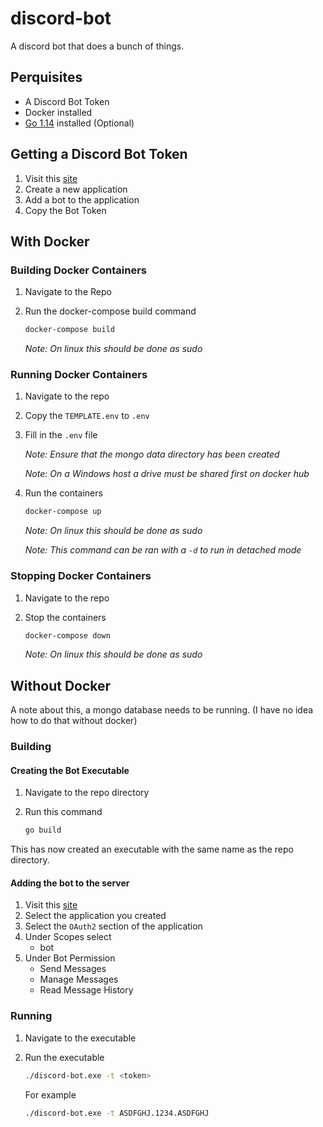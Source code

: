 # discord-bot

A discord bot that does a bunch of things.

## Perquisites

* A Discord Bot Token
* Docker installed
* [Go 1.14](https://golang.org/) installed (Optional)

## Getting a Discord Bot Token

1. Visit this [site](https://discordapp.com/developers/applications)
2. Create a new application
3. Add a bot to the application
4. Copy the Bot Token

## With Docker

### Building Docker Containers

1. Navigate to the Repo
2. Run the docker-compose build command

    ```bash
    docker-compose build
    ```

    *Note: On linux this should be done as sudo*

### Running Docker Containers

1. Navigate to the repo
2. Copy the `TEMPLATE.env` to `.env`
3. Fill in the `.env` file

    *Note: Ensure that the mongo data directory has been created*

    *Note: On a Windows host a drive must be shared first on docker hub*
    
4. Run the containers

    ```bash
    docker-compose up
    ```

    *Note: On linux this should be done as sudo*

    *Note: This command can be ran with a `-d` to run in detached mode*

### Stopping Docker Containers

1. Navigate to the repo
2. Stop the containers

    ```bash
    docker-compose down
    ```

    *Note: On linux this should be done as sudo*

## Without Docker

A note about this, a mongo database needs to be running.
(I have no idea how to do that without docker)

### Building

#### Creating the Bot Executable

1. Navigate to the repo directory
2. Run this command

    ```bash
    go build
    ```

This has now created an executable with the same name as the repo directory.

#### Adding the bot to the server

1. Visit this [site](https://discordapp.com/developers/applications)
2. Select the application you created
3. Select the `OAuth2` section of the application
4. Under Scopes select
    * bot
5. Under Bot Permission
    * Send Messages
    * Manage Messages
    * Read Message History

### Running

1. Navigate to the executable
2. Run the executable

    ```bash
    ./discord-bot.exe -t <token>
    ```

    For example

    ```bash
    ./discord-bot.exe -t ASDFGHJ.1234.ASDFGHJ
    ```

